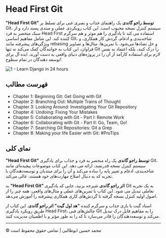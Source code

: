<!-- ©©©©©©©©©©©©©©©©©©©©©©©© All Rights Are Reserved By Muhammad Husain Abootalebi ©©©©©©©©©©©©©©©©©©©©©©©©©©©©©©©©©© -->

# Head First Git

**"Head First Git" توسط راجو گاندی** یک راهنمای جذاب و بصری غنی برای تسلط بر Git، سیستم کنترل نسخه محبوب است. این کتاب رویکردی عملی و مبتدی پسند دارد و از سبک منحصر به فرد Head First استفاده می کند تا یادگیری را هم موثر و هم سرگرم کننده کند. این شامل مفاهیم اساسی Git، شاخه‌بندی و ادغام، گردش کار همکاری، و ویژگی‌های پیشرفته مانند rebasing و حل تضادها می‌شود. با تمرین‌ها، مثال‌ها و تصاویر فراوان، این کتاب به خوانندگان کمک می‌کند نه تنها Git را درک کنند، بلکه اعتماد به نفس لازم برای استفاده کارآمد از آن را در پروژه‌های دنیای واقعی به دست آورند. ایده آل برای توسعه دهندگان در تمام سطوح!

![1 - Learn Django in 24 hours](../../assets/Books/Book%20Covers/2%20-%20Head%20First%20Git.webp)

## فهرست مطالب

- Chapter 1: Beginning Git: Get Going with Git
- Chapter 2: Branching Out: Multiple Trains of Thought
- Chapter 3: Looking Around: Investigating Your Git Repository
- Chapter 4: Undoing: Fixing Your Mistakes
- Chapter 5: Collaborating with Git - Part I: Remote Work
- Chapter 6: Collaborating with Git - Part II: Go, Team, Go!
- Chapter 7: Searching Git Repositories: Git a Grep
- Chapter 8: Making your life Easier with Git: #ProTips

## نمای کلی

**"Head First Git" توسط راجو گاندی** یک راه منحصر به فرد و جذاب برای یادگیری Git، سیستم کنترل نسخه قدرتمند، ارائه می دهد. این کتاب موضوعات پیچیده‌ای مانند شاخه‌بندی، ادغام و تغییر پایه را ساده می‌کند و آن را برای مبتدیان و توسعه‌دهندگان با تجربه که به دنبال اصلاح مهارت‌های خود هستند، عالی می‌کند.

به **"Head First Git" اثر راجو گاندی** شیرجه بزنید، جایی که یادگیری Git به یک تجربه تعاملی تبدیل می شود. این کتاب با تمرین‌های عملی و مثال‌های واقعی، همه چیز را از اصول اولیه کنترل نسخه گرفته تا گردش‌های کاری همکاری پیشرفته را آموزش می‌دهد.

استاد گیت با بازی جذاب و سرگرم کننده **"هد اول گیت" اثر راجو گاندی**. این کتاب از طریق رویکرد یادگیری Head First، چالش‌های فنی Git را به مفاهیم قابل درک تبدیل می‌کند و توسعه‌دهندگان را قادر می‌سازد تا کد را به طور مؤثر و با اطمینان مدیریت کنند.

---

© محمد حسین ابوطالبی | تمامی حقوق محفوظ است

<!-- ©©©©©©©©©©©©©©©©©©©©©©©© All Rights Are Reserved By Muhammad Husain Abootalebi ©©©©©©©©©©©©©©©©©©©©©©©©©©©©©©©©©© -->
